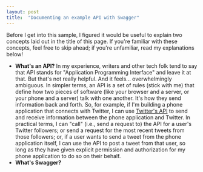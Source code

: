 ```yaml
---
layout: post
title:  "Documenting an example API with Swagger"
---
```

Before I get into this sample, I figured it would be useful to explain two concepts laid out in the title of this page. If you're familiar with these concepts, feel free to skip ahead; if you're unfamiliar, read my explanations below!

* **What's an API?** In my experience, writers and other tech folk tend to say that API stands for "Application Programming Interface" and leave it at that. But that's not really helpful. And it feels... overwhelmingly ambiguous. In simpler terms, an API is a set of rules (stick with me) that define how two pieces of software (like your browser and a server, or your phone and a server) talk with one another. It's how they send information back and forth. So, for example, if I'm building a phone application that connects with Twitter, I can use [Twitter's API](https://developer.twitter.com/en/docs.html) to send and receive information between the phone application and Twitter. In practical terms, I can "call" (i.e., send a request to) the API for a user's Twitter followers; or send a request for the most recent tweets from those followers; or, if a user wants to send a tweet from the phone application itself, I can use the API to post a tweet from that user, so long as they have given explicit permission and authorization for my phone application to do so on their behalf. 
* **What's Swagger?** <TBD>

<SAMPLE TBD>